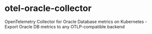 # otel-oracle-collector
OpenTelemetry Collector for Oracle Database metrics on Kubernetes - Export Oracle DB metrics to any OTLP-compatible backend
